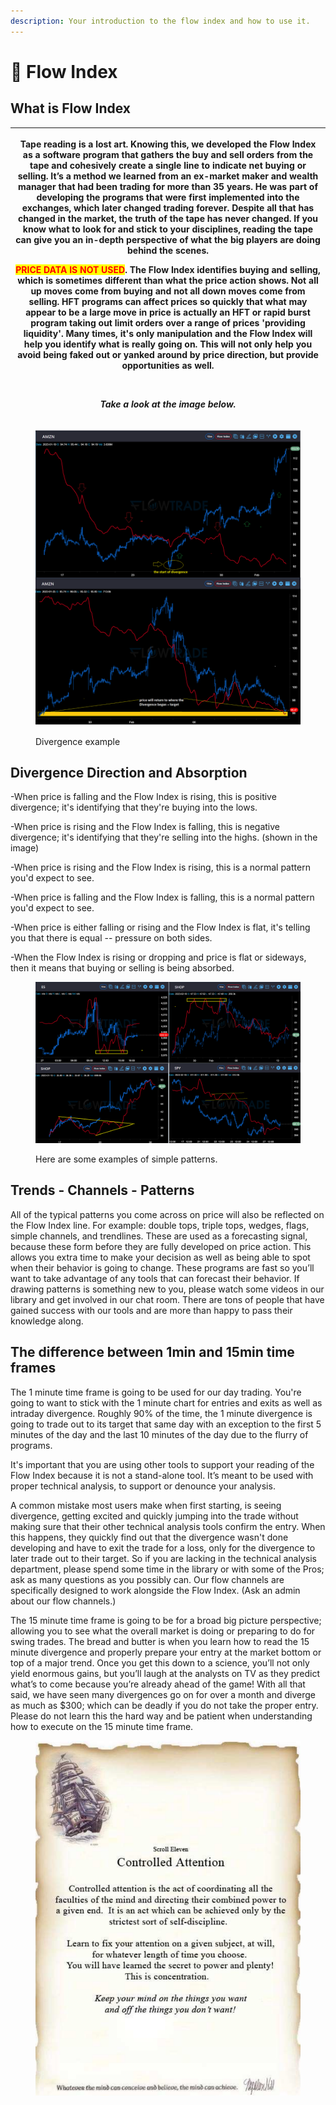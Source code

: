 ```yaml
---
description: Your introduction to the flow index and how to use it.
---
```


# 🤖 Flow Index



## What is Flow Index

| <p>Tape reading is a lost art. Knowing this, we developed the Flow Index as a software program that gathers the buy and sell orders from the tape and cohesively create a single line to indicate net buying or selling. It’s a method we learned from an ex-market maker and wealth manager that had been trading for more than 35 years. He was part of developing the programs that were first implemented into the exchanges, which later changed trading forever.  Despite all that has changed in the market, the truth of the tape has never changed. If you know what to look for and stick to your disciplines, reading the tape can give you an in-depth perspective of what the big players are doing behind the scenes.</p><p></p><p><mark style="color:red;"><strong>PRICE DATA IS NOT USED</strong></mark>. The Flow Index identifies buying and selling, which is sometimes different than what the price action shows. Not all up moves come from buying and not all down moves come from selling.  HFT programs can affect prices so quickly that what may appear to be a large move in price is actually an HFT or rapid burst program taking out limit orders over a range of prices 'providing liquidity'.  Many times, it's only manipulation and the Flow Index will help you identify what is really going on. This will not only help you avoid being faked out or yanked around by price direction, but provide opportunities as well. </p><p><br></p><p><em>Take a look at the image below.</em></p><p></p> |
| ------------------------------------------------------------------------------------------------------------------------------------------------------------------------------------------------------------------------------------------------------------------------------------------------------------------------------------------------------------------------------------------------------------------------------------------------------------------------------------------------------------------------------------------------------------------------------------------------------------------------------------------------------------------------------------------------------------------------------------------------------------------------------------------------------------------------------------------------------------------------------------------------------------------------------------------------------------------------------------------------------------------------------------------------------------------------------------------------------------------------------------------------------------------------------------------------------------------------------------------------------------------------------------------------------------------------------------------------------------------------------------------------------------------------------------------------------------------------------------------------------------------------------------- |

<figure><img src="../.gitbook/assets/6.webp" alt=""><figcaption><p>Divergence example</p></figcaption></figure>

## Divergence Direction and Absorption

\-When price is falling and the Flow Index is rising, this is positive divergence; it's identifying that they're buying into the lows.

\-When price is rising and the Flow Index is falling, this is negative divergence; it's identifying that they're selling into the highs. (shown in the image)

\-When price is rising and the Flow Index is rising, this is a normal pattern you'd expect to see.

\-When price is falling and the Flow Index is falling, this is a normal pattern you'd expect to see.

\-When price is either falling or rising and the Flow Index is flat, it's telling you that there is equal --   pressure on both sides.

\-When the Flow Index is rising or dropping and price is flat or sideways, then it means that buying or selling is being absorbed.



<figure><img src="../.gitbook/assets/7.webp" alt=""><figcaption><p>Here are some examples of simple patterns.</p></figcaption></figure>

## Trends - Channels - Patterns

All of the typical patterns you come across on price will also be reflected on the Flow Index line.  For example: double tops, triple tops, wedges, flags, simple channels, and trendlines.  These are used as a forecasting signal, because these form before they are fully developed on price action. This allows you extra time to make your decision as well as being able to spot when their behavior is going to change. These programs are fast so you’ll want to take advantage of any tools that can forecast their behavior. If drawing patterns is something new to you, please watch some videos in our library and get involved in our chat room. There are tons of people that have gained success with our tools and are more than happy to pass their knowledge along.

## The difference between 1min and 15min time frames

The 1 minute time frame is going to be used for our day trading. You're going to want to stick with the 1 minute chart for entries and exits as well as intraday divergence. Roughly 90% of the time, the 1 minute divergence is going to trade out to its target that same day with an exception to the first 5 minutes of the day and the last 10 minutes of the day due to the flurry of programs.&#x20;

It's important that you are using other tools to support your reading of the Flow Index because it is not a stand-alone tool. It’s meant to be used with proper technical analysis, to support or denounce your analysis.&#x20;

A common mistake most users make when first starting, is seeing divergence, getting excited and quickly jumping into the trade without making sure that their other technical analysis tools confirm the entry. When this happens, they quickly find out that the divergence wasn't done developing and have to exit the trade for a loss, only for the divergence to later trade out to their target. So if you are lacking in the technical analysis department, please spend some time in the library or with some of the Pros; ask as many questions as you possibly can. Our flow channels are specifically designed to work alongside the Flow Index. (Ask an admin about our flow channels.)

The 15 minute time frame is going to be for a broad big picture perspective; allowing you to see what the overall market is doing or preparing to do for swing trades. The bread and butter is when you learn how to read the 15 minute divergence and properly prepare your entry at the market bottom or top of a major trend. Once you get this down to a science, you’ll not only yield enormous gains, but you’ll laugh at the analysts on TV as they predict what’s to come because you’re already ahead of the game! With all that said, we have seen many divergences go on for over a month and diverge as much as $300; which can be deadly if you do not take the proper entry. Please do not learn this the hard way and be patient when understanding how to execute on the 15 minute time frame.

<figure><img src="../.gitbook/assets/8.webp" alt=""><figcaption></figcaption></figure>
